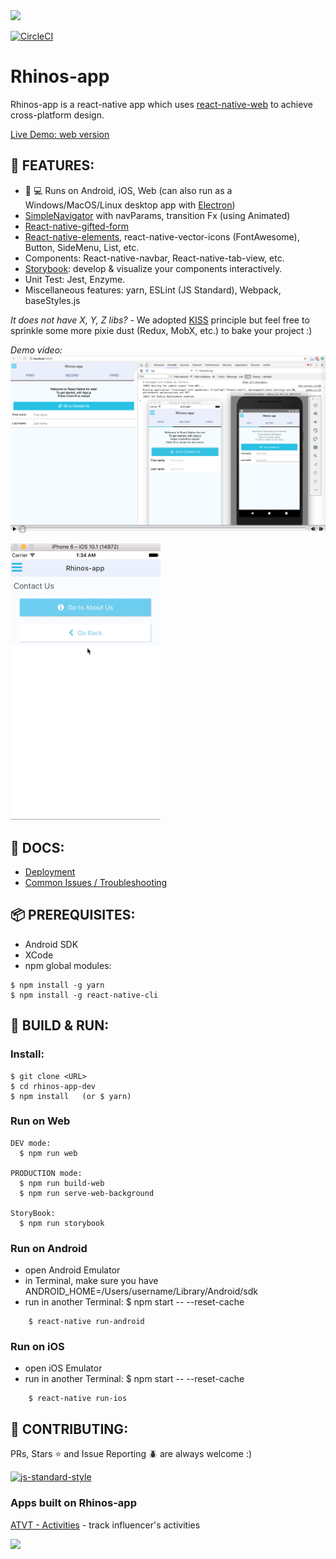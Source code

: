 <img src="http://cdn.shopify.com/s/files/1/0249/0754/products/Rhino_1.jpg?v=1470910706" width="100">

[![CircleCI](https://circleci.com/gh/rhinos-app/rhinos-app-dev.svg?style=svg)](https://circleci.com/gh/rhinos-app/rhinos-app-dev)

# Rhinos-app
Rhinos-app is a react-native app which uses [react-native-web](https://github.com/necolas/react-native-web) to achieve cross-platform design. 

[Live Demo: web version](http://45.56.126.43:8300/)

## :star2: FEATURES:
  * :iphone: :computer: Runs on Android, iOS, Web (can also run as a Windows/MacOS/Linux desktop app with [Electron](https://github.com/electron/electron))
  * [SimpleNavigator](app/components/SimpleNavigator/SimpleNavigator.js) with navParams, transition Fx (using Animated)
  * [React-native-gifted-form](https://github.com/FaridSafi/react-native-gifted-form)
  * [React-native-elements](https://github.com/react-native-community/react-native-elements), react-native-vector-icons (FontAwesome), Button, SideMenu, List, etc.
  * Components: React-native-navbar, React-native-tab-view, etc.
  * [Storybook](https://github.com/storybooks/react-storybook): develop & visualize your components interactively.
  * Unit Test: Jest, Enzyme.
  * Miscellaneous features: yarn, ESLint (JS Standard), Webpack, baseStyles.js

*It does not have X, Y, Z libs?* - We adopted [KISS](http://principles-wiki.net/principles:keep_it_simple_stupid) principle but feel free to sprinkle some more pixie dust (Redux, MobX, etc.) to bake your project :)

*Demo video:*
[![Demo video](docs/assets/demo.png)](https://www.youtube.com/watch?v=tJRVfUz6vbI)

<img src="docs/assets/demo-ios.gif" width="240">

## :book: DOCS:
  * [Deployment](docs/Deployment.md)
  * [Common Issues / Troubleshooting](docs/Troubleshooting.md)

## :package: PREREQUISITES:
  * Android SDK
  * XCode
  * npm global modules:
```
$ npm install -g yarn
$ npm install -g react-native-cli
```

## :wrench: BUILD & RUN:

### Install:
```
$ git clone <URL>
$ cd rhinos-app-dev
$ npm install   (or $ yarn)
```

### Run on Web
```
DEV mode:
  $ npm run web
  
PRODUCTION mode:
  $ npm run build-web
  $ npm run serve-web-background
  
StoryBook:
  $ npm run storybook
```

### Run on Android
  * open Android Emulator
  * in Terminal, make sure you have ANDROID_HOME=/Users/username/Library/Android/sdk
  * run in another Terminal: $ npm start -- --reset-cache

``` 
    $ react-native run-android
``` 

### Run on iOS
  * open iOS Emulator
  * run in another Terminal: $ npm start -- --reset-cache

```    
    $ react-native run-ios
```

## :raised_hands: CONTRIBUTING:
PRs, Stars :star: and Issue Reporting :beetle: are always welcome :)

[![js-standard-style](https://cdn.rawgit.com/feross/standard/master/badge.svg)](http://standardjs.com)

### Apps built on Rhinos-app
[ATVT - Activities](https://github.com/rhinos-app/atvt) - track influencer's activities

<img src="docs/assets/demo-atvt.gif" width="240">
